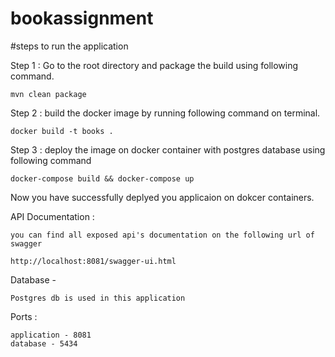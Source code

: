 # bookassignment
#steps to run the application

Step 1 : Go to the root directory and package the build using following command.

    mvn clean package

Step 2 : build the docker image by running following command on terminal.

    docker build -t books .

Step 3 : deploy the image on docker container with postgres database using following command

    docker-compose build && docker-compose up

Now you have successfully deplyed you applicaion on dokcer containers.

API Documentation :

    you can find all exposed api's documentation on the following url of swagger

    http://localhost:8081/swagger-ui.html

Database -

    Postgres db is used in this application

Ports : 

    application - 8081
    database - 5434




